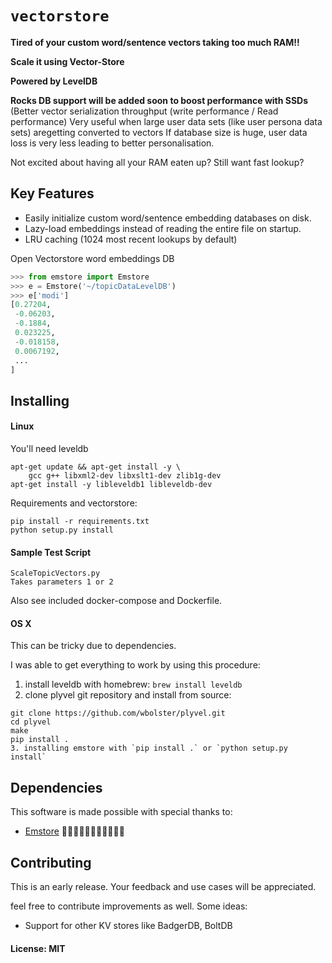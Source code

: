 # `vectorstore`

**Tired of your custom word/sentence vectors taking too much RAM!!**

**Scale it using Vector-Store**

**Powered by LevelDB**

**Rocks DB support will be added soon to boost performance with SSDs**
(Better vector serialization throughput (write performance / Read performance)
Very useful when large user data sets (like user persona data sets) aregetting converted to vectors
If database size is huge, user data loss is very less leading to better personalisation. 

Not excited about having all your RAM eaten up?
Still want fast lookup?

## Key Features
* Easily initialize custom word/sentence embedding databases on disk.
* Lazy-load embeddings instead of reading the entire file on startup.
* LRU caching (1024 most recent lookups by default)
 
Open Vectorstore word embeddings DB

```Python
>>> from emstore import Emstore
>>> e = Emstore('~/topicDataLevelDB')
>>> e['modi']
[0.27204,
 -0.06203,
 -0.1884,
 0.023225,
 -0.018158,
 0.0067192,
 ...
]
```
## Installing

#### Linux

You'll need leveldb
```
apt-get update && apt-get install -y \
    gcc g++ libxml2-dev libxslt1-dev zlib1g-dev
apt-get install -y libleveldb1 libleveldb-dev
```
Requirements and vectorstore:
```
pip install -r requirements.txt
python setup.py install
```
#### Sample Test Script
```
ScaleTopicVectors.py
Takes parameters 1 or 2 
```

Also see included docker-compose and Dockerfile.

#### OS X

This can be tricky due to dependencies.

I was able to get everything to work by using this procedure:

1. install leveldb with homebrew: `brew install leveldb`
2. clone plyvel git repository and install from source:
```shell
git clone https://github.com/wbolster/plyvel.git
cd plyvel
make
pip install .
3. installing emstore with `pip install .` or `python setup.py install`
```

## Dependencies

This software is made possible with special thanks to:
- [Emstore](https://github.com/MichaMucha/emstore)
💚🧡💜💙💖😀😊😍🌹🌹🌹


## Contributing

This is an early release. 
Your feedback and use cases will be appreciated.

feel free to contribute improvements as well. Some ideas:
 - Support for other KV stores like BadgerDB, BoltDB
 
#### License: MIT

